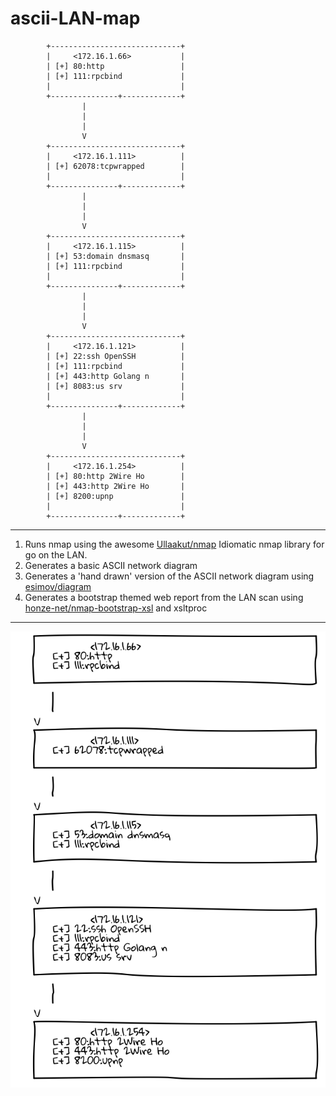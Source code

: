 # ascii-LAN-map

```
		+-----------------------------+
		|     <172.16.1.66>           |
		| [+] 80:http                 |
		| [+] 111:rpcbind             |
		|                             |
		+---------------+-------------+
				|
				|
				|
				V
		+-----------------------------+
		|     <172.16.1.111>          |
		| [+] 62078:tcpwrapped        |
		|                             |
		+---------------+-------------+
				|
				|
				|
				V
		+-----------------------------+
		|     <172.16.1.115>          |
		| [+] 53:domain dnsmasq       |
		| [+] 111:rpcbind             |
		|                             |
		+---------------+-------------+
				|
				|
				|
				V
		+-----------------------------+
		|     <172.16.1.121>          |
		| [+] 22:ssh OpenSSH          |
		| [+] 111:rpcbind             |
		| [+] 443:http Golang n       |
		| [+] 8083:us srv             |
		|                             |
		+---------------+-------------+
				|
				|
				|
				V
		+-----------------------------+
		|     <172.16.1.254>          |
		| [+] 80:http 2Wire Ho        |
		| [+] 443:http 2Wire Ho       |
		| [+] 8200:upnp               |
		|                             |
		+---------------+-------------+
```

---

1. Runs nmap using the awesome [Ullaakut/nmap](https://github.com/Ullaakut/nmap) Idiomatic nmap library for go on the LAN.
2. Generates a basic ASCII network diagram
3. Generates a 'hand drawn' version of the ASCII network diagram using [esimov/diagram](https://github.com/esimov/diagram)
4. Generates a bootstrap themed web report from the LAN scan using [honze-net/nmap-bootstrap-xsl](https://github.com/honze-net/nmap-bootstrap-xsl) and xsltproc

---

![LAN_DRAWING](https://github.com/Bedrovelsen/ascii-LAN-map/blob/master/LAN_DRAWING.png)
